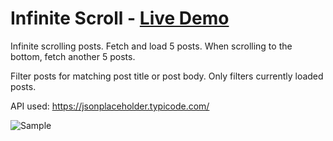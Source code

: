 # Infinite Scroll - [Live Demo](https://rphase.github.io/justwebprojects/infinite-scroll/)

Infinite scrolling posts. Fetch and load 5 posts. When scrolling to the bottom, fetch another 5 posts.

Filter posts for matching post title or post body. Only filters currently loaded posts.

API used: https://jsonplaceholder.typicode.com/

![Sample](https://rphase.github.io/justwebprojects/resource/infinite-scroll.png)

<!-- ## Extra info
- Bullet
- Bullet -->
